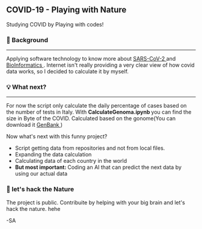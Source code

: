 <h2> COVID-19 - Playing with Nature </h2>

Studying COVID by Playing with codes! 

<h3>  💭 Background </h3> 
<hr/> 

Applying software technology to know more about <a href="https://en.wikipedia.org/wiki/Severe_acute_respiratory_syndrome_coronavirus_2"> SARS-CoV-2 </a> and <a href="https://en.wikipedia.org/wiki/Bioinformatics"> BioInformatics </a>. Internet isn't really providing a very clear view of how covid data works, so I decided to calculate it by myself. 

<h3> 💡 What next? </h3> 
<hr/> 

For now the script only calculate the daily percentage of cases based on the number of tests in Italy. 
With <b> CalculateGenoma.ipynb </b> you can find the size in Byte of the COVID. Calculated based on the gonome(You can download it <a href="https://www.ncbi.nlm.nih.gov/nuccore/NC_045512"> GenBank </a>) 

Now what's next with this funny project? 
* Script getting data from repositories and not from local files. 
* Expanding the data calculation 
* Calculating data of each country in the world 
* <b> But most important: </b> Coding an AI that can predict the next data by using our actual data

<h3> 💊 let's hack the Nature </h3> 

The project is public. Contribuite by helping with your big brain and let's hack the nature. hehe

-SA
